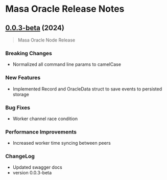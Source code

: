 # Masa Oracle Release Notes

## [0.0.3-beta](https://github.com/masa-finance/masa-oracle/releases) (2024)

> Masa Oracle Node Release

### Breaking Changes

* Normalized all command line params to camelCase

### New Features

* Implemented Record and OracleData struct to save events to persisted storage

### Bug Fixes

* Worker channel race condition

### Performance Improvements

* Increased worker time syncing between peers

### ChangeLog

* Updated swagger docs
* version 0.0.3-beta
